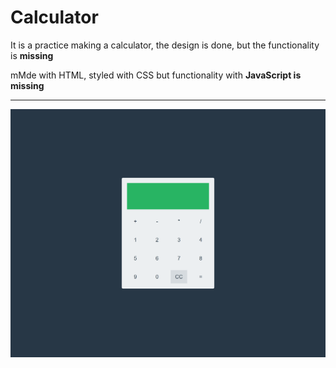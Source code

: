 # Calculator

It is a practice making a calculator, the design is done, but the functionality is **missing**


mMde with HTML, styled with CSS but functionality with **JavaScript is missing**


---

![calculator img](./screenshots/screenshot.png "calculator")